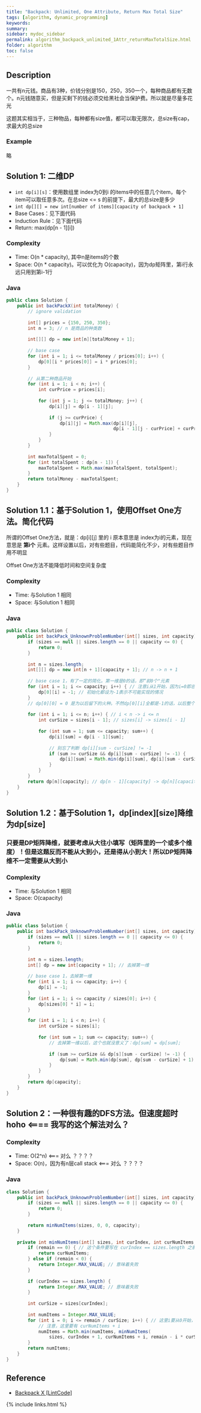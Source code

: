 ```yaml
---
title: "Backpack: Unlimited, One Attribute, Return Max Total Size"
tags: [algorithm, dynamic_programming]
keywords:
summary:
sidebar: mydoc_sidebar
permalink: algorithm_backpack_unlimited_1Attr_returnMaxTotalSize.html
folder: algorithm
toc: false
---
```


## Description
一共有n元钱。商品有3种，价钱分别是150，250，350一个，每种商品都有无数个。n元钱随意买，但是买剩下的钱必须交给黑社会当保护费。所以就是尽量多花光

这题其实相当于，三种物品，每种都有size值，都可以取无限次，总size有cap，求最大的总size

### Example
略

## Solution 1: 二维DP
* `int dp[i][s]`：使用数组里 index为0到i 的items中的任意几个item，每个item可以取任意多次。在总size <= s 的前提下，最大的总size是多少
* `int dp[][] = new int[number of items][capacity of backpack + 1]`
* Base Cases：见下面代码
* Induction Rule：见下面代码
* Return: max(dp[n - 1][i])

### Complexity
* Time: O(n * capacity), 其中n是items的个数
* Space: O(n * capacity)。可以优化为 O(capacity)，因为dp矩阵里，第i行永远只用到第i-1行

### Java
```java
public class Solution {
    public int backPackX(int totalMoney) {
        // ignore validation
        
        int[] prices = {150, 250, 350};
        int n = 3; // n 是商品的种类数
        
        int[][] dp = new int[n][totalMoney + 1];
        
        // base case
        for (int i = 1; i <= totalMoney / prices[0]; i++) {
            dp[0][i * prices[0]] = i * prices[0];
        }
        
        // 从第二种商品开始
        for (int i = 1; i < n; i++) {
            int curPrice = prices[i];
            
            for (int j = 1; j <= totalMoney; j++) {
                dp[i][j] = dp[i - 1][j];
                
                if (j >= curPrice) {
                    dp[i][j] = Math.max(dp[i][j],
                                        dp[i - 1][j - curPrice] + curPrice);
                }
            }
        }
        
        int maxTotalSpent = 0;
        for (int totalSpent : dp[n - 1]) {
            maxTotalSpent = Math.max(maxTotalSpent, totalSpent);
        }
        return totalMoney - maxTotalSpent;
    }
}
```

## Solution 1.1：基于Solution 1，使用Offset One方法。简化代码
所谓的Offset One方法，就是：dp[i][j] 里的 i 原本意思是 index为i的元素，现在意思是 **第i个** 元素。这样设置以后，对有些题目，代码能简化不少，对有些题目作用不明显

Offset One方法不能降低时间和空间复杂度

### Complexity
* Time: 与Solution 1 相同
* Space: 与Solution 1 相同

### Java
```java
public class Solution {
    public int backPack_UnknownProblemNumber(int[] sizes, int capacity) {
        if (sizes == null || sizes.length == 0 || capacity <= 0) {
            return 0;
        }
        
        int n = sizes.length;
        int[][] dp = new int[n + 1][capacity + 1]; // n -> n + 1
        
        // base case 1，有了一定的简化。第一维是0的话，即“前0个"元素
        for (int i = 1; i <= capacity; i++) { // 注意i从1开始，因为i=0即总size为0是可以实现的，用0个元素实现
            dp[0][i] = -1; // 初始化都设为-1表示不可能实现的情况
        }
        // dp[0][0] = 0 是为以后留下的火种。不然dp[0][i]全都是-1的话，以后整个矩阵都会是-1，就没戏了
        
        for (int i = 1; i <= n; i++) { // i < n -> i <= n
            int curSize = sizes[i - 1]; // sizes[i] -> sizes[i - 1]
            
            for (int sum = 1; sum <= capacity; sum++) {
                dp[i][sum] = dp[i - 1][sum];
                
                // 别忘了判断 dp[i][sum - curSize] != -1
                if (sum >= curSize && dp[i][sum - curSize] != -1) {
                    dp[i][sum] = Math.min(dp[i][sum], dp[i][sum - curSize] + 1);
                }
            }
        }
        return dp[n][capacity]; // dp[n - 1][capacity] -> dp[n][capacity]
    }
}
```

## Solution 1.2：基于Solution 1，dp[index][size]降维为dp[size]

### 只要是DP矩阵降维，就要考虑从大往小填写（矩阵里的一个或多个维度）！但是这题反而不能从大到小，还是得从小到大！所以DP矩阵降维不一定需要从大到小

### Complexity
* Time: 与Solution 1 相同
* Space: O(capacity)

### Java
```java
public class Solution {
    public int backPack_UnknownProblemNumber(int[] sizes, int capacity) {
        if (sizes == null || sizes.length == 0 || capacity <= 0) {
            return 0;
        }
        
        int n = sizes.length;
        int[] dp = new int[capacity + 1]; // 去掉第一维
        
        // base case 1，去掉第一维
        for (int i = 1; i <= capacity; i++) {
            dp[i] = -1;
        }
        for (int i = 1; i <= capacity / sizes[0]; i++) {
            dp[sizes[0] * i] = i;
        }

        for (int i = 1; i < n; i++) {
            int curSize = sizes[i];
            
            for (int sum = 1; sum <= capacity; sum++) {
                // 去掉第一维以后，这个也就没意义了：dp[sum] = dp[sum];
                
                if (sum >= curSize && dp[s][sum - curSize] != -1) {
                    dp[sum] = Math.min(dp[sum], dp[sum - curSize] + 1);
                }
            }
        }
        return dp[capacity];
    }
}
```


## Solution 2：一种很有趣的DFS方法。但速度超时 hoho <==== 我写的这个解法对么？

### Complexity
* Time: O(2^n) <=== 对么 ？？？？
* Space: O(n)，因为有n层call stack <=== 对么 ？？？？

### Java
```java
class Solution {
    public int backPack_UnknownProblemNumber(int[] sizes, int capacity) {
        if (sizes == null || sizes.length == 0 || capacity <= 0) {
            return 0;        
        }
        
        return minNumItems(sizes, 0, 0, capacity);
    }
    
    private int minNumItems(int[] sizes, int curIndex, int curNumItems, int remain) {
        if (remain == 0) { // 这个条件要写在 curIndex == sizes.length 之前！否则会漏解！
            return curNumItems;
        } else if (remain < 0) {
            return Integer.MAX_VALUE; // 意味着失败
        }
        
        if (curIndex == sizes.length) {
            return Integer.MAX_VALUE; // 意味着失败
        }
        
        int curSize = sizes[curIndex];
        
        int numItems = Integer.MAX_VALUE;
        for (int i = 0; i <= remain / curSize; i++) { // 这里i要从0开始，表示一个也不用的情况
            // 注意，这里要有 curNumItems + i
            numItems = Math.min(numItems, minNumItems(
                sizes, curIndex + 1, curNumItems + i, remain - i * curSize));
        }
        return numItems;
    } 
}
```

## Reference
* [Backpack X [LintCode]](https://www.lintcode.com/problem/backpack-x/description)

{% include links.html %}
